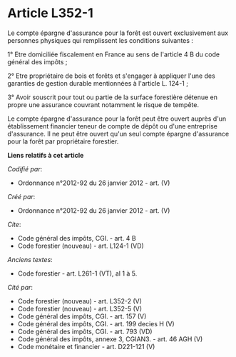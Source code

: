 # Article L352-1

Le compte épargne d'assurance pour la forêt est ouvert exclusivement aux personnes physiques qui remplissent les conditions
suivantes : 

1° Etre domiciliée fiscalement en France au sens de l'article 4 B du code général des impôts ; 

2° Etre propriétaire de bois et forêts et s'engager à appliquer l'une des garanties de gestion durable mentionnées à
l'article L. 124-1 ; 

3° Avoir souscrit pour tout ou partie de la surface forestière détenue en propre une assurance couvrant notamment le risque
de tempête. 

Le compte épargne d'assurance pour la forêt peut être ouvert auprès d'un établissement financier teneur de compte de dépôt ou
d'une entreprise d'assurance. Il ne peut être ouvert qu'un seul compte épargne d'assurance pour la forêt par propriétaire
forestier.

**Liens relatifs à cet article**

_Codifié par_:

  - Ordonnance n°2012-92 du 26 janvier 2012 - art. (V)

_Créé par_:

  - Ordonnance n°2012-92 du 26 janvier 2012 - art. (V)

_Cite_:

  - Code général des impôts, CGI. - art. 4 B
  - Code forestier (nouveau) - art. L124-1 (VD)

_Anciens textes_:

  - Code forestier - art. L261-1 (VT), al 1 à 5.

_Cité par_:

  - Code forestier (nouveau) - art. L352-2 (V)
  - Code forestier (nouveau) - art. L352-5 (V)
  - Code général des impôts, CGI. - art. 157 (V)
  - Code général des impôts, CGI. - art. 199 decies H (V)
  - Code général des impôts, CGI. - art. 793 (VD)
  - Code général des impôts, annexe 3, CGIAN3. - art. 46 AGH (V)
  - Code monétaire et financier - art. D221-121 (V)
